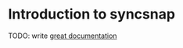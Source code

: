 # Introduction to syncsnap

TODO: write [great documentation](http://jacobian.org/writing/what-to-write/)
